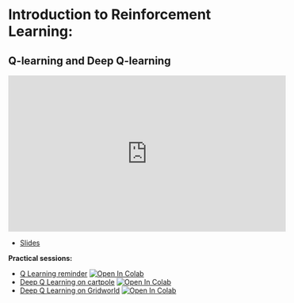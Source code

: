 # Introduction to Reinforcement Learning:
## Q-learning and Deep Q-learning

<iframe width="560" height="315" src="https://www.youtube.com/embed/C6NlqWIHJk8" title="YouTube video player" frameborder="0" allow="accelerometer; autoplay; clipboard-write; encrypted-media; gyroscope; picture-in-picture" allowfullscreen></iframe>

*   [Slides](slides/Introduction_DRL_DeepQLearning.pdf)

**Practical sessions:**

*   [Q Learning reminder](https://github.com/wikistat/AI-Frameworks/tree/master/IntroductionDeepReinforcementLearning/Q_Learning.ipynb)
[![Open In Colab](https://colab.research.google.com/assets/colab-badge.svg)](https://colab.research.google.com/github/wikistat/AI-Frameworks/blob/master/IntroductionDeepReinforcementLearning/Q_Learning.ipynb)
*   [Deep Q Learning on cartpole](https://github.com/wikistat/AI-Frameworks/tree/master/IntroductionDeepReinforcementLearning/Deep_Q_Learning_CartPole.ipynb)
[![Open In Colab](https://colab.research.google.com/assets/colab-badge.svg)](https://colab.research.google.com/github/wikistat/AI-Frameworks/blob/master/IntroductionDeepReinforcementLearning/Deep_Q_Learning_CartPole.ipynb)
*   [Deep Q Learning on Gridworld](https://github.com/wikistat/AI-Frameworks/blob/master/IntroductionDeepReinforcementLearning/Deep_Q_Learning_GridWorld.ipynb)
[![Open In Colab](https://colab.research.google.com/assets/colab-badge.svg)](https://colab.research.google.com/github/wikistat/AI-Frameworks/blob/master/IntroductionDeepReinforcementLearning/Deep_Q_Learning_GridWorld.ipynb)
